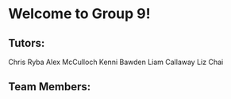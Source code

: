 # Welcome to Group 9!

## Tutors:
Chris Ryba
Alex McCulloch
Kenni Bawden
Liam Callaway
Liz Chai

## Team Members: